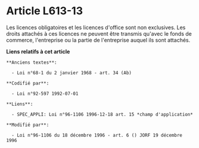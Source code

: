 # Article L613-13

Les licences obligatoires et les licences d'office sont non exclusives. Les droits attachés à ces licences ne peuvent être
transmis qu'avec le fonds de commerce, l'entreprise ou la partie de l'entreprise auquel ils sont attachés.

**Liens relatifs à cet article**

	**Anciens textes**:

	  - Loi n°68-1 du 2 janvier 1968 - art. 34 (Ab)

	**Codifié par**:

	  - Loi n°92-597 1992-07-01

	**Liens**:

	  - SPEC_APPLI: Loi n°96-1106 1996-12-18 art. 15 *champ d'application*

	**Modifié par**:

	  - Loi n°96-1106 du 18 décembre 1996 - art. 6 () JORF 19 décembre 1996
